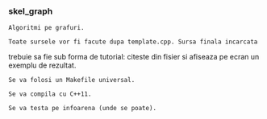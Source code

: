 ### skel_graph
	Algoritmi pe grafuri.
	
	Toate sursele vor fi facute dupa template.cpp. Sursa finala incarcata
trebuie sa fie sub forma de tutorial: citeste din fisier si afiseaza pe ecran
un exemplu de rezultat.

	Se va folosi un Makefile universal.

	Se va compila cu C++11.

	Se va testa pe infoarena (unde se poate).